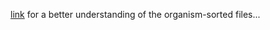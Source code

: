 
[link](https://github.com/stormasm/python-examples/blob/main/csv/Readme.md) for a better understanding of the organism-sorted files...
